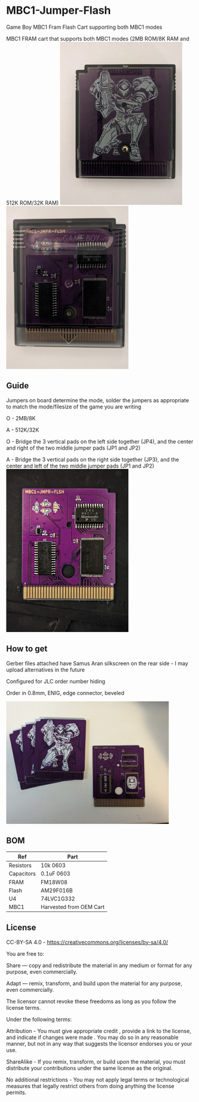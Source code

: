 # MBC1-Jumper-Flash
Game Boy MBC1 Fram Flash Cart supporting both MBC1 modes

MBC1 FRAM cart that supports both MBC1 modes (2MB ROM/8K RAM and 512K ROM/32K RAM)
<img src="mbc1_jumper_back.jpg" width=327 height=435 ><img src="mbc1_jumper_front.jpg" width=327 height=435>

## Guide
Jumpers on board determine the mode, solder the jumpers as appropriate to match the mode/filesize of the game you are writing

O - 2MB/8K

A - 512K/32K

O - Bridge the 3 vertical pads on the left side together (JP4), and the center and right of the two middle jumper pads (JP1 and JP2)

A - Bridge the 3 vertical pads on the right side together (JP3), and the center and left of the two middle jumper pads (JP1 and JP2)
<img src="mbc1_jumper_populated.jpg" width=327 height=435>

## How to get
Gerber files attached have Samus Aran silkscreen on the rear side - I may upload alternatives in the future

Configured for JLC order number hiding

Order in 0.8mm, ENIG, edge connector, beveled

<img src="mbc1_jumper_boards.jpg" width=435 height=327>

## BOM
| Ref | Part |
| ------------- | ------------- |
| Resistors  | 10k 0603  |
| Capacitors  | 0.1uF 0603  |
| FRAM | FM18W08 |
| Flash | AM29F016B |
| U4 | 74LVC1G332 |
| MBC1 | Harvested from OEM Cart |


## License
CC-BY-SA 4.0 - https://creativecommons.org/licenses/by-sa/4.0/

You are free to:

Share — copy and redistribute the material in any medium or format for any purpose, even commercially.

Adapt — remix, transform, and build upon the material for any purpose, even commercially.

The licensor cannot revoke these freedoms as long as you follow the license terms.

Under the following terms:

Attribution - You must give appropriate credit , provide a link to the license, and indicate if changes were made . You may do so in any reasonable manner, but not in any way that suggests the licensor endorses you or your use.

ShareAlike - If you remix, transform, or build upon the material, you must distribute your contributions under the same license as the original.

No additional restrictions - You may not apply legal terms or technological measures that legally restrict others from doing anything the license permits.

